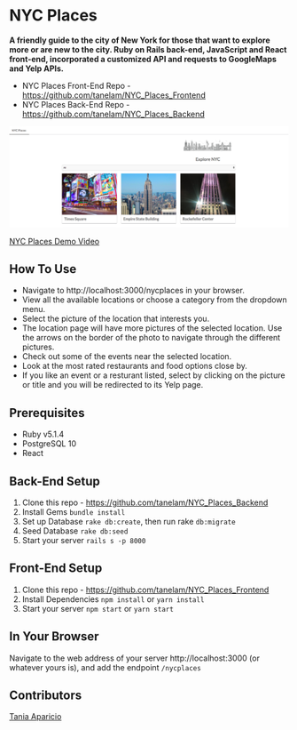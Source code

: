 # NYC Places

**A friendly guide to the city of New York for those that want to explore more or are new to the city. Ruby on Rails back-end, JavaScript and React front-end, incorporated a customized API and requests to GoogleMaps and Yelp APIs.**

* NYC Places Front-End Repo - https://github.com/tanelam/NYC_Places_Frontend
* NYC Places Back-End Repo - https://github.com/tanelam/NYC_Places_Backend

![alt text](https://github.com/tanelam/NYC_Places_Frontend/blob/master/screenshot.jpg)

[NYC Places Demo Video](https://youtu.be/y1XjOr0RSQA)

## How To Use
 
 * Navigate to http://localhost:3000/nycplaces in your browser.
 * View all the available locations or choose a category from the dropdown menu.
 * Select the picture of the location that interests you.
 * The location page will have more pictures of the selected location. Use the arrows on the border of the photo to navigate through the  different pictures.
 * Check out some of the events near the selected location.
 * Look at the most rated restaurants and food options close by.
 * If you like an event or a resturant listed, select by clicking on the picture or title and you will be redirected to its Yelp page. 

## Prerequisites

* Ruby v5.1.4
* PostgreSQL 10
* React

## Back-End Setup

1. Clone this repo - https://github.com/tanelam/NYC_Places_Backend
2. Install Gems `bundle install`
3. Set up Database `rake db:create`, then run rake `db:migrate`
4. Seed Database `rake db:seed`
5. Start your server `rails s -p 8000`

## Front-End Setup

1. Clone this repo - https://github.com/tanelam/NYC_Places_Frontend
2. Install Dependencies `npm install` or `yarn install`
3. Start your server `npm start` or `yarn start`

## In Your Browser

Navigate to the web address of your server http://localhost:3000 (or whatever yours is), and add the endpoint `/nycplaces`

## Contributors

[Tania Aparicio](https://github.com/tanelam)

